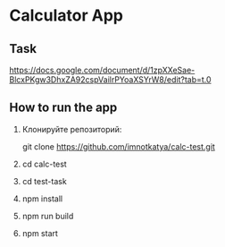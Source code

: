 # Calculator App

## Task

https://docs.google.com/document/d/1zpXXeSae-BlcxPKgw3DhxZA92cspVailrPYoaXSYrW8/edit?tab=t.0

## How to run the app

1. Клонируйте репозиторий:

   git clone https://github.com/imnotkatya/calc-test.git

2. cd calc-test
3. cd test-task
4. npm install
5. npm run build
6. npm start
